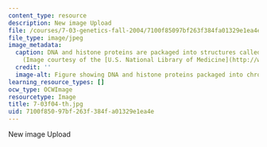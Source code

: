 ```yaml
---
content_type: resource
description: New image Upload
file: /courses/7-03-genetics-fall-2004/7100f85097bf263f384fa01329e1ea4e_7-03f04-th.jpg
file_type: image/jpeg
image_metadata:
  caption: DNA and histone proteins are packaged into structures called chromosomes.
    (Image courtesy of the [U.S. National Library of Medicine](http://www.nlm.nih.gov/).)
  credit: ''
  image-alt: Figure showing DNA and histone proteins packaged into chromosomes.
learning_resource_types: []
ocw_type: OCWImage
resourcetype: Image
title: 7-03f04-th.jpg
uid: 7100f850-97bf-263f-384f-a01329e1ea4e
---
```

New image Upload

